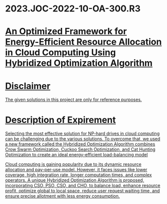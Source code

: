 # 2023.JOC-2022-10-OA-300.R3
# <u>An Optimized Framework for Energy-Efficient Resource Allocation in Cloud Computing Using Hybridized Optimization Algorithm</u>
# <u>Disclaimer<u>
<p> The given solutions in this project are only for reference purposes.</p>

# Description of Expirement
<p>Selecting the most effective solution for NP-hard drives in cloud computing can be challenging due to the various solutions. To overcome that, we used a new framework called the Hybridized Optimization Algorithm combines Crow Swarm Optimization, Cuckoo Search Optimization, and Cat Hunting Optimization to create an ideal energy-efficient load-balancing model </p>

<p>Cloud computing is gaining popularity due to its dynamic resource allocation and pay-per-use model. However, it faces issues like lower coverage, high integration rate, longer computation times, and complex operators. A unique Hybridized Optimization Algorithm is proposed, incorporating CSO, PSO, CSO, and CHO, to balance load, enhance resource profit, optimize global to local space, reduce user request waiting time, and ensure precise allotment with less energy consumption.</p>


